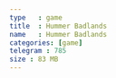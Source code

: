 ```yaml
---
type   : game
title  : Hummer Badlands
name   : Hummer Badlands
categories: [game]
telegram : 785
size : 83 MB
---
```



